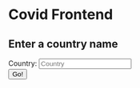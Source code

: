 # Covid Frontend

<script>
function country(){
    var country_name = document.getElementById("country").value;
    const url = "https://csa.rebeccaaa.tk/api/covid/daily/";
    fetch(url)
        // response is a RESTful "promise" on any successful fetch
        .then(response => {
        // check for response errors
        if (response.status !== 200) {
            error('GET API response failure: ' + response.status);
            return;
        }
        // valid response will have JSON data
        response.json().then(data => {
            console.log(data);
            for (row in data) {
                if (country_name = data.country_name){
                    document.getElementById("cases").innerHTML = data.cases;
                }
        
            }



                            
        })
    })

}
</script>




<h2>Enter a country name</h2>
<label for="country">Country:</label>
<input type="text" id="country" name="country" placeholder="Country">
<br>
<button onclick="country()">Go!</button> 
<br>
<h3 id="cases"></h3>
<br>
<br>
 